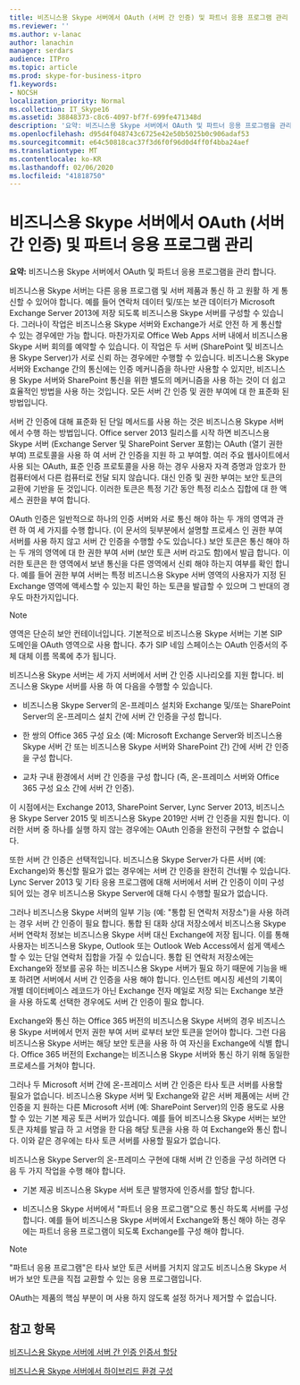 ```yaml
---
title: 비즈니스용 Skype 서버에서 OAuth (서버 간 인증) 및 파트너 응용 프로그램 관리
ms.reviewer: ''
ms.author: v-lanac
author: lanachin
manager: serdars
audience: ITPro
ms.topic: article
ms.prod: skype-for-business-itpro
f1.keywords:
- NOCSH
localization_priority: Normal
ms.collection: IT_Skype16
ms.assetid: 38848373-c8c6-4097-bf7f-699fe471348d
description: '요약: 비즈니스용 Skype 서버에서 OAuth 및 파트너 응용 프로그램을 관리 합니다.'
ms.openlocfilehash: d95d4f048743c6725e42e50b5025b0c906adaf53
ms.sourcegitcommit: e64c50818cac37f3d6f0f96d0d4ff0f4bba24aef
ms.translationtype: MT
ms.contentlocale: ko-KR
ms.lasthandoff: 02/06/2020
ms.locfileid: "41818750"
---
```

# <a name="manage-server-to-server-authentication-oauth-and-partner-applications-in-skype-for-business-server"></a>비즈니스용 Skype 서버에서 OAuth (서버 간 인증) 및 파트너 응용 프로그램 관리
 
**요약:** 비즈니스용 Skype 서버에서 OAuth 및 파트너 응용 프로그램을 관리 합니다.
  
비즈니스용 Skype 서버는 다른 응용 프로그램 및 서버 제품과 통신 하 고 원활 하 게 통신할 수 있어야 합니다. 예를 들어 연락처 데이터 및/또는 보관 데이터가 Microsoft Exchange Server 2013에 저장 되도록 비즈니스용 Skype 서버를 구성할 수 있습니다. 그러나이 작업은 비즈니스용 Skype 서버와 Exchange가 서로 안전 하 게 통신할 수 있는 경우에만 가능 합니다. 마찬가지로 Office Web Apps 서버 내에서 비즈니스용 Skype 서버 회의를 예약할 수 있습니다. 이 작업은 두 서버 (SharePoint 및 비즈니스용 Skype Server)가 서로 신뢰 하는 경우에만 수행할 수 있습니다. 비즈니스용 Skype 서버와 Exchange 간의 통신에는 인증 메커니즘을 하나만 사용할 수 있지만, 비즈니스용 Skype 서버와 SharePoint 통신을 위한 별도의 메커니즘을 사용 하는 것이 더 쉽고 효율적인 방법을 사용 하는 것입니다. 모든 서버 간 인증 및 권한 부여에 대 한 표준화 된 방법입니다.
  
서버 간 인증에 대해 표준화 된 단일 메서드를 사용 하는 것은 비즈니스용 Skype 서버에서 수행 하는 방법입니다. Office server 2013 릴리스를 시작 하면 비즈니스용 Skype 서버 (Exchange Server 및 SharePoint Server 포함)는 OAuth (열기 권한 부여) 프로토콜을 사용 하 여 서버 간 인증을 지원 하 고 부여할. 여러 주요 웹사이트에서 사용 되는 OAuth, 표준 인증 프로토콜을 사용 하는 경우 사용자 자격 증명과 암호가 한 컴퓨터에서 다른 컴퓨터로 전달 되지 않습니다. 대신 인증 및 권한 부여는 보안 토큰의 교환에 기반을 둔 것입니다. 이러한 토큰은 특정 기간 동안 특정 리소스 집합에 대 한 액세스 권한을 부여 합니다.
  
OAuth 인증은 일반적으로 하나의 인증 서버와 서로 통신 해야 하는 두 개의 영역과 관련 하 여 세 가지를 수행 합니다. (이 문서의 뒷부분에서 설명할 프로세스 인 권한 부여 서버를 사용 하지 않고 서버 간 인증을 수행할 수도 있습니다.) 보안 토큰은 통신 해야 하는 두 개의 영역에 대 한 권한 부여 서버 (보안 토큰 서버 라고도 함)에서 발급 합니다. 이러한 토큰은 한 영역에서 보낸 통신을 다른 영역에서 신뢰 해야 하는지 여부를 확인 합니다. 예를 들어 권한 부여 서버는 특정 비즈니스용 Skype 서버 영역의 사용자가 지정 된 Exchange 영역에 액세스할 수 있는지 확인 하는 토큰을 발급할 수 있으며 그 반대의 경우도 마찬가지입니다.
  
> [!NOTE]
> 영역은 단순히 보안 컨테이너입니다. 기본적으로 비즈니스용 Skype 서버는 기본 SIP 도메인을 OAuth 영역으로 사용 합니다. 추가 SIP 네임 스페이스는 OAuth 인증서의 주체 대체 이름 목록에 추가 됩니다. 
  
비즈니스용 Skype 서버는 세 가지 서버에서 서버 간 인증 시나리오를 지원 합니다. 비즈니스용 Skype 서버를 사용 하 여 다음을 수행할 수 있습니다.
  
- 비즈니스용 Skype Server의 온-프레미스 설치와 Exchange 및/또는 SharePoint Server의 온-프레미스 설치 간에 서버 간 인증을 구성 합니다.
    
- 한 쌍의 Office 365 구성 요소 (예: Microsoft Exchange Server와 비즈니스용 Skype 서버 간 또는 비즈니스용 Skype 서버와 SharePoint 간) 간에 서버 간 인증을 구성 합니다.
    
- 교차 구내 환경에서 서버 간 인증을 구성 합니다 (즉, 온-프레미스 서버와 Office 365 구성 요소 간에 서버 간 인증).
    
이 시점에서는 Exchange 2013, SharePoint Server, Lync Server 2013, 비즈니스용 Skype Server 2015 및 비즈니스용 Skype 2019만 서버 간 인증을 지원 합니다. 이러한 서버 중 하나를 실행 하지 않는 경우에는 OAuth 인증을 완전히 구현할 수 없습니다.
  
또한 서버 간 인증은 선택적입니다. 비즈니스용 Skype Server가 다른 서버 (예: Exchange)와 통신할 필요가 없는 경우에는 서버 간 인증을 완전히 건너뛸 수 있습니다. Lync Server 2013 및 기타 응용 프로그램에 대해 서버에서 서버 간 인증이 이미 구성 되어 있는 경우 비즈니스용 Skype Server에 대해 다시 수행할 필요가 없습니다. 
  
그러나 비즈니스용 Skype 서버의 일부 기능 (예: "통합 된 연락처 저장소")을 사용 하려는 경우 서버 간 인증이 필요 합니다. 통합 된 대화 상대 저장소에서 비즈니스용 Skype 서버 연락처 정보는 비즈니스용 Skype 서버 대신 Exchange에 저장 됩니다. 이를 통해 사용자는 비즈니스용 Skype, Outlook 또는 Outlook Web Access에서 쉽게 액세스할 수 있는 단일 연락처 집합을 가질 수 있습니다. 통합 된 연락처 저장소에는 Exchange와 정보를 공유 하는 비즈니스용 Skype 서버가 필요 하기 때문에 기능을 배포 하려면 서버에서 서버 간 인증을 사용 해야 합니다. 인스턴트 메시징 세션의 기록이 개별 데이터베이스 레코드가 아닌 Exchange 전자 메일로 저장 되는 Exchange 보관을 사용 하도록 선택한 경우에도 서버 간 인증이 필요 합니다.
  
Exchange와 통신 하는 Office 365 버전의 비즈니스용 Skype 서버의 경우 비즈니스용 Skype 서버에서 먼저 권한 부여 서버 로부터 보안 토큰을 얻어야 합니다. 그런 다음 비즈니스용 Skype 서버는 해당 보안 토큰을 사용 하 여 자신을 Exchange에 식별 합니다. Office 365 버전의 Exchange는 비즈니스용 Skype 서버와 통신 하기 위해 동일한 프로세스를 거쳐야 합니다.
  
그러나 두 Microsoft 서버 간에 온-프레미스 서버 간 인증은 타사 토큰 서버를 사용할 필요가 없습니다. 비즈니스용 Skype 서버 및 Exchange와 같은 서버 제품에는 서버 간 인증을 지 원하는 다른 Microsoft 서버 (예: SharePoint Server)의 인증 용도로 사용할 수 있는 기본 제공 토큰 서버가 있습니다. 예를 들어 비즈니스용 Skype 서버는 보안 토큰 자체를 발급 하 고 서명을 한 다음 해당 토큰을 사용 하 여 Exchange와 통신 합니다. 이와 같은 경우에는 타사 토큰 서버를 사용할 필요가 없습니다.
  
비즈니스용 Skype Server의 온-프레미스 구현에 대해 서버 간 인증을 구성 하려면 다음 두 가지 작업을 수행 해야 합니다.
  
- 기본 제공 비즈니스용 Skype 서버 토큰 발행자에 인증서를 할당 합니다.
    
- 비즈니스용 Skype 서버에서 "파트너 응용 프로그램"으로 통신 하도록 서버를 구성 합니다. 예를 들어 비즈니스용 Skype 서버에서 Exchange와 통신 해야 하는 경우에는 파트너 응용 프로그램이 되도록 Exchange를 구성 해야 합니다.
    
> [!NOTE]
> "파트너 응용 프로그램"은 타사 보안 토큰 서버를 거치지 않고도 비즈니스용 Skype 서버가 보안 토큰을 직접 교환할 수 있는 응용 프로그램입니다. 
  
OAuth는 제품의 핵심 부분이 며 사용 하지 않도록 설정 하거나 제거할 수 없습니다.
  
## <a name="see-also"></a>참고 항목

[비즈니스용 Skype 서버에 서버 간 인증 인증서 할당](assign-a-server-to-server-certificate.md)
  
[비즈니스용 Skype 서버에서 하이브리드 환경 구성](configure-a-hybrid-environment.md)
